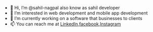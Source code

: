 - 👋 Hi, I’m @sahil-nagpal also know as sahil developer 
- 👀 I’m interested in web development and mobile app development 
- 🌱 I’m currently working on a software that businesses to clients
- 📫 You can reach me at <a href="https://www.linkedin.com/in/sahil-nagpal-b86106166/">LinkedIn</a>,<a href="https://www.facebook.com/developer9700">facebook</a>,<a href="https://www.instagram.com/sahil.nagpal.372/">Instagram</a>
<!---
sahil-nagpal/sahil-nagpal is a ✨ special ✨ repository because its `README.md` (this file) appears on your GitHub profile.
You can click the Preview link to take a look at your changes.
--->
